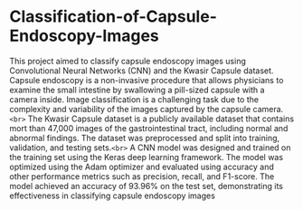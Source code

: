 # Classification-of-Capsule-Endoscopy-Images
This project aimed to classify capsule endoscopy images using 
Convolutional Neural Networks (CNN) and the Kwasir Capsule dataset. 
Capsule endoscopy is a non-invasive procedure that allows physicians to 
examine the small intestine by swallowing a pill-sized capsule with a camera 
inside. Image classification is a challenging task due to the complexity and 
variability of the images captured by the capsule camera. `<br>`
The Kwasir Capsule dataset is a publicly available dataset that contains mort 
than 47,000 images of the gastrointestinal tract, including normal and 
abnormal findings. The dataset was preprocessed and split into training, 
validation, and testing sets.`<br>`
A CNN model was designed and trained on the training set using the Keras 
deep learning framework. The model was optimized using the Adam 
optimizer and evaluated using accuracy and other performance metrics such 
as precision, recall, and F1-score. The model achieved an accuracy of 
93.96% on the test set, demonstrating its effectiveness in classifying capsule 
endoscopy images
